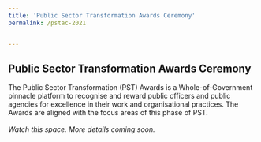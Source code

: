```yaml
---
title: 'Public Sector Transformation Awards Ceremony'
permalink: /pstac-2021


---
```


## Public Sector Transformation Awards Ceremony

The Public Sector Transformation (PST) Awards is a Whole-of-Government pinnacle platform to recognise and reward public officers and public agencies for excellence in their work and organisational practices. The Awards are aligned with the focus areas of this phase of PST. <br>
<br>
<i>Watch this space. More details coming soon.</i><br>
